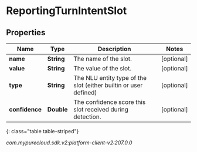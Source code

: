 # ReportingTurnIntentSlot


## Properties

| Name | Type | Description | Notes |
| ------------ | ------------- | ------------- | ------------- |
| **name** | **String** | The name of the slot. |  [optional] |
| **value** | **String** | The value of the slot. |  [optional] |
| **type** | **String** | The NLU entity type of the slot (either builtin or user defined) |  [optional] |
| **confidence** | **Double** | The confidence score this slot received during detection. |  [optional] |
{: class="table table-striped"}




_com.mypurecloud.sdk.v2:platform-client-v2:207.0.0_
